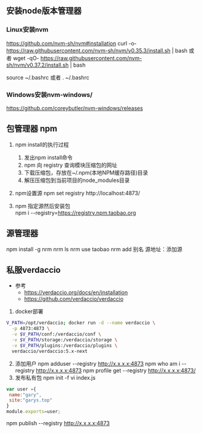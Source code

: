 ## 安装node版本管理器
### Linux安装nvm
https://github.com/nvm-sh/nvm#installation
curl -o- https://raw.githubusercontent.com/nvm-sh/nvm/v0.35.3/install.sh | bash  或者
wget -qO- https://raw.githubusercontent.com/nvm-sh/nvm/v0.37.2/install.sh | bash

source ~/.bashrc 或者
. ~/.bashrc

### Windows安装nvm-windows/
https://github.com/coreybutler/nvm-windows/releases


## 包管理器 npm
1. npm install的执行过程
    1. 发出npm install命令
    2. npm 向 registry 查询模块压缩包的网址
    3. 下载压缩包，存放在~/.npm(本地NPM缓存路径)目录
    4. 解压压缩包到当前项目的node_modules目录

2. npm设置源
npm set registry http://localhost:4873/
3. npm 指定源然后安装包  
npm i --registry=https://registry.npm.taobao.org 


## 源管理器
npm install -g nrm
nrm ls
nrm use taobao
nrm add 别名 源地址：添加源

## 私服verdaccio
- 参考
    - https://verdaccio.org/docs/en/installation
    - https://github.com/verdaccio/verdaccio
1. docker部署
```bash
V_PATH=/opt/verdaccio; docker run -d --name verdaccio \
  -p 4873:4873 \
  -v $V_PATH/conf:/verdaccio/conf \
  -v $V_PATH/storage:/verdaccio/storage \
  -v $V_PATH/plugins:/verdaccio/plugins \
  verdaccio/verdaccio:5.x-next
```
2. 添加用户
npm adduser --registry http://x.x.x.x:4873
npm who am i --registry http://x.x.x.x:4873
npm profile get --registry http://x.x.x.x:4873/
3. 发布私有包
npm init -f 
vi index.js
```js
var user ={
 name:"gary",
 site:"garys.top"
}
module.exports=user;
```
npm publish --registry http://x.x.x.x:4873

